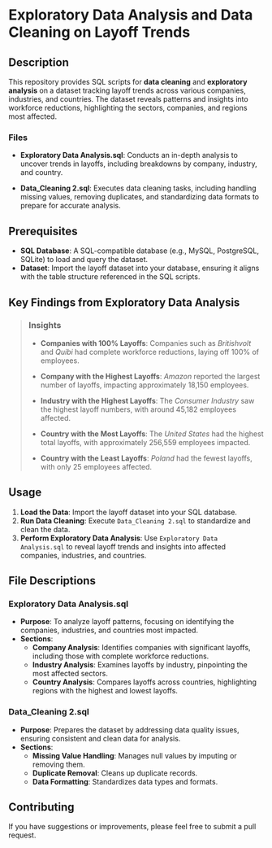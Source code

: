 # Exploratory Data Analysis and Data Cleaning on Layoff Trends

## Description

This repository provides SQL scripts for **data cleaning** and **exploratory analysis** on a dataset tracking layoff trends across various companies, industries, and countries. The dataset reveals patterns and insights into workforce reductions, highlighting the sectors, companies, and regions most affected.

### Files

- **Exploratory Data Analysis.sql**: Conducts an in-depth analysis to uncover trends in layoffs, including breakdowns by company, industry, and country.

- **Data_Cleaning 2.sql**: Executes data cleaning tasks, including handling missing values, removing duplicates, and standardizing data formats to prepare for accurate analysis.

## Prerequisites

- **SQL Database**: A SQL-compatible database (e.g., MySQL, PostgreSQL, SQLite) to load and query the dataset.
- **Dataset**: Import the layoff dataset into your database, ensuring it aligns with the table structure referenced in the SQL scripts.

## Key Findings from Exploratory Data Analysis

> ### Insights
>
> - **Companies with 100% Layoffs**: Companies such as *Britishvolt* and *Quibi* had complete workforce reductions, laying off 100% of employees.
>  
> - **Company with the Highest Layoffs**: *Amazon* reported the largest number of layoffs, impacting approximately 18,150 employees.
>
> - **Industry with the Highest Layoffs**: The *Consumer Industry* saw the highest layoff numbers, with around 45,182 employees affected.
>
> - **Country with the Most Layoffs**: The *United States* had the highest total layoffs, with approximately 256,559 employees impacted.
>
> - **Country with the Least Layoffs**: *Poland* had the fewest layoffs, with only 25 employees affected.

## Usage

1. **Load the Data**: Import the layoff dataset into your SQL database.
2. **Run Data Cleaning**: Execute `Data_Cleaning 2.sql` to standardize and clean the data.
3. **Perform Exploratory Data Analysis**: Use `Exploratory Data Analysis.sql` to reveal layoff trends and insights into affected companies, industries, and countries.

## File Descriptions

### Exploratory Data Analysis.sql

- **Purpose**: To analyze layoff patterns, focusing on identifying the companies, industries, and countries most impacted.
- **Sections**:
  - **Company Analysis**: Identifies companies with significant layoffs, including those with complete workforce reductions.
  - **Industry Analysis**: Examines layoffs by industry, pinpointing the most affected sectors.
  - **Country Analysis**: Compares layoffs across countries, highlighting regions with the highest and lowest layoffs.

### Data_Cleaning 2.sql

- **Purpose**: Prepares the dataset by addressing data quality issues, ensuring consistent and clean data for analysis.
- **Sections**:
  - **Missing Value Handling**: Manages null values by imputing or removing them.
  - **Duplicate Removal**: Cleans up duplicate records.
  - **Data Formatting**: Standardizes data types and formats.

## Contributing

If you have suggestions or improvements, please feel free to submit a pull request.
